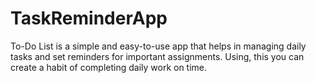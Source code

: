 # TaskReminderApp

To-Do List is a simple and easy-to-use app that helps in managing daily tasks and set reminders for important assignments. Using, this you can create a habit of completing daily work on time.
